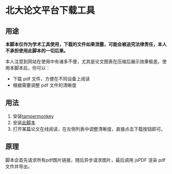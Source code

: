 # 北大论文平台下载工具

## 用途

**本脚本仅作为学术工具使用，下载的文件如果泄露，可能会被追究法律责任，本人不承担使用此脚本的一切后果。**

本人注意到网站在使用中有诸多不便，尤其是论文图表在压缩后展示效果极差。使用本脚本后，你可以：

- 下载 pdf 文件，方便在不同设备上阅读
- 根据需要调整 pdf 文件的清晰度

## 用法

1. 安装[tampermonkey](https://www.tampermonkey.net/index.php?ext=dhdg)
2. 安装[此脚本](https://greasyfork.org/zh-CN/scripts/442310-pku-thesis-download)
3. 打开某篇论文在线阅读，在左侧列表中调整清晰度，直接点击下载按钮即可。

## 原理

脚本会首先请求所有pdf图片链接，随后异步请求图片，最后调用 jsPDF 渲染 pdf 文件并导出。